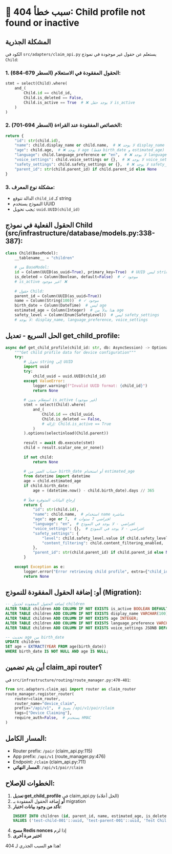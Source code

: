 # 🔴 سبب خطأ 404: Child profile not found or inactive

## المشكلة الجذرية

الكود في `src/adapters/claim_api.py` يستعلم عن حقول غير موجودة في نموذج `Child`:

### 1. الحقول المفقودة في الاستعلام (السطر 679-684):
```python
stmt = select(Child).where(
    and_(
        Child.id == child_id,
        Child.is_deleted == False,
        Child.is_active == True  # ❌ لا يوجد حقل is_active
    )
)
```

### 2. الخصائص المفقودة عند القراءة (السطر 694-701):
```python
return {
    "id": str(child.id),
    "name": child.display_name or child.name,  # ❌ لا يوجد display_name
    "age": child.age,  # ❌ لا يوجد age (فقط birth_date و estimated_age)
    "language": child.language_preference or "en",  # ❌ لا يوجد language_preference
    "voice_settings": child.voice_settings or {},  # ❌ لا يوجد voice_settings
    "safety_settings": child.safety_settings or {},  # ❌ لا يوجد safety_settings
    "parent_id": str(child.parent_id) if child.parent_id else None
}
```

### 3. مشكلة نوع المعرف:
- الدالة تتوقع `child_id` كـ string
- النموذج يستخدم UUID
- يجب تحويل: `uuid.UUID(child_id)`

## الحقول الفعلية في نموذج Child (src/infrastructure/database/models.py:338-387):

```python
class Child(BaseModel):
    __tablename__ = "children"
    
    # من BaseModel:
    id = Column(UUID(as_uuid=True), primary_key=True)  # UUID ليس string
    is_deleted = Column(Boolean, default=False)  # ✓ موجود
    # is_active غير موجود! ❌
    
    # حقول Child:
    parent_id = Column(UUID(as_uuid=True))
    name = Column(String(100))  # ✓ موجود
    birth_date = Column(DateTime)  # ليس age
    estimated_age = Column(Integer)  # هذا بدلاً من age
    safety_level = Column(Enum(SafetyLevel))  # ليس safety_settings
    # لا يوجد: display_name, language_preference, voice_settings
```

## الحل السريع - تعديل get_child_profile:

```python
async def get_child_profile(child_id: str, db: AsyncSession) -> Optional[Dict[str, Any]]:
    """Get child profile data for device configuration"""
    try:
        # تحويل string إلى UUID
        import uuid
        try:
            child_uuid = uuid.UUID(child_id)
        except ValueError:
            logger.warning(f"Invalid UUID format: {child_id}")
            return None
        
        # استعلام بدون is_active (غير موجود)
        stmt = select(Child).where(
            and_(
                Child.id == child_uuid,
                Child.is_deleted == False,
                # إزالة: Child.is_active == True
            )
        ).options(selectinload(Child.parent))
        
        result = await db.execute(stmt)
        child = result.scalar_one_or_none()
        
        if not child:
            return None
        
        # حساب العمر من birth_date أو استخدام estimated_age
        from datetime import datetime
        age = child.estimated_age
        if child.birth_date:
            age = (datetime.now() - child.birth_date).days // 365
        
        # إرجاع البيانات المتوفرة فعلاً
        return {
            "id": str(child.id),
            "name": child.name,  # استخدام name مباشرة
            "age": age or 7,  # افتراضي 7 سنوات
            "language": "en",  # افتراضي - لا يوجد في النموذج
            "voice_settings": {},  # افتراضي - لا يوجد في النموذج
            "safety_settings": {
                "level": child.safety_level.value if child.safety_level else "safe",
                "content_filtering": child.content_filtering_enabled,
            },
            "parent_id": str(child.parent_id) if child.parent_id else None
        }
        
    except Exception as e:
        logger.error("Error retrieving child profile", extra={"child_id": child_id, "error": str(e)})
        return None
```

## أو: إضافة الحقول المفقودة للنموذج (Migration):

```sql
-- إضافة الحقول المفقودة لجدول children
ALTER TABLE children ADD COLUMN IF NOT EXISTS is_active BOOLEAN DEFAULT TRUE NOT NULL;
ALTER TABLE children ADD COLUMN IF NOT EXISTS display_name VARCHAR(100);
ALTER TABLE children ADD COLUMN IF NOT EXISTS age INTEGER;
ALTER TABLE children ADD COLUMN IF NOT EXISTS language_preference VARCHAR(10) DEFAULT 'en';
ALTER TABLE children ADD COLUMN IF NOT EXISTS voice_settings JSONB DEFAULT '{}';

-- تحديث age من birth_date
UPDATE children 
SET age = EXTRACT(YEAR FROM age(birth_date))
WHERE birth_date IS NOT NULL AND age IS NULL;
```

## أين يتم تضمين claim_api router؟

في `src/infrastructure/routing/route_manager.py:470-481`:
```python
from src.adapters.claim_api import router as claim_router
route_manager.register_router(
    router=claim_router,
    router_name="device_claim",
    prefix="/api/v1",  # يصبح /api/v1/pair/claim
    tags=["Device Claiming"],
    require_auth=False,  # يستخدم HMAC
)
```

## المسار الكامل:
- Router prefix: `/pair` (claim_api.py:115)
- App prefix: `/api/v1` (route_manager.py:476)
- Endpoint: `/claim` (claim_api.py:711)
- **المسار النهائي**: `/api/v1/pair/claim`

## الخطوات للإصلاح:

1. **تعديل get_child_profile** في claim_api.py (الحل أعلاه)
2. **أو** إضافة الحقول المفقودة بـ migration
3. **تأكد من وجود بيانات اختبار**:
   ```sql
   INSERT INTO children (id, parent_id, name, estimated_age, is_deleted)
   VALUES ('test-child-001'::uuid, 'test-parent-001'::uuid, 'Test Child', 7, false);
   ```
4. **مسح Redis nonces** إذا لزم
5. **اختبر مرة أخرى**

هذا هو السبب الجذري لـ 404!